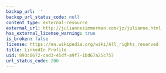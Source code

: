 ```yaml
---
backup_url: ''
backup_url_status_code: null
content_type: external-resource
external_url: http://juliannezimmerman.com/jz/julianne.html
has_external_license_warning: true
is_broken: false
license: https://en.wikipedia.org/wiki/All_rights_reserved
title: LinkedIn Profile
uid: 893c0672-cad3-45df-a9f7-1bd67a25c757
url_status_code: 200
---
```

